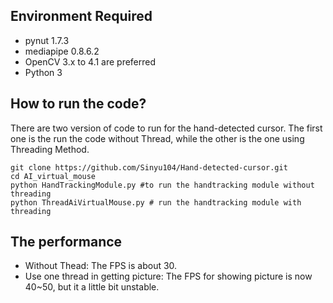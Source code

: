 ## Environment Required
- pynut     1.7.3
- mediapipe 0.8.6.2
- OpenCV 3.x to 4.1 are preferred
- Python 3

## How to run the code?
There are two version of code to run for the hand-detected cursor. The first one is the run the code without Thread, while the other is the one using Threading Method. 
```
git clone https://github.com/Sinyu104/Hand-detected-cursor.git
cd AI_virtual_mouse
python HandTrackingModule.py #to run the handtracking module without threading
python ThreadAiVirtualMouse.py # run the handtracking module with threading
```

## The performance
- Without Thead:
    The FPS is about 30. 
- Use one thread in getting picture:
    The FPS for showing picture is now 40~50, but it a little bit unstable.